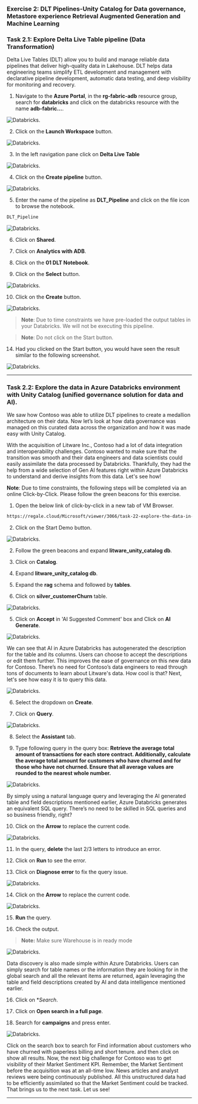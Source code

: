 
### Exercise 2: DLT Pipelines-Unity Catalog for Data governance, Metastore experience Retrieval Augmented Generation and Machine Learning

### Task 2.1: Explore Delta Live Table pipeline (Data Transformation)

Delta Live Tables (DLT) allow you to build and manage reliable data pipelines that deliver high-quality data in Lakehouse. DLT helps data engineering teams simplify ETL development and management with declarative pipeline development, automatic data testing, and deep visibility for monitoring and recovery.

1. Navigate to the **Azure Portal**, in the **rg-fabric-adb** resource group, search for **databricks** and click on the databricks resource with the name **adb-fabric...**.

![Databricks.](mediaNew/task-2.2.0new.png)

2. Click on the **Launch Workspace** button.

![Databricks.](mediaNew/task-2.2.1new.png)

3.	In the left navigation pane click on **Delta Live Table** 

![Databricks.](mediaNew/task-2.2.2new.png)

4. Click on the **Create pipeline** button.

![Databricks.](mediaNew/task-2.2.3.1new.png)

5. Enter the name of the pipeline as **DLT_Pipeline** and click on the file icon to browse the notebook.

```BASH
DLT_Pipeline
```
![Databricks.](mediaNew/task-2.2.3new.png)

6. Click on **Shared**.

7. Click on **Analytics with ADB**.

8. Click on the **01 DLT Notebook**.

9. Click on the **Select** button.

![Databricks.](mediaNew/task-2.2.4new.png)

10. Click on the **Create** button.

![Databricks.](mediaNew/task-2.2.5new.png)

>**Note**: Due to time constraints we have pre-loaded the output tables in your Databricks. We will not be executing this pipeline.

>**Note**: Do not click on the Start button.

14. Had you clicked on the Start button, you would have seen the result similar to the following screenshot.

![Databricks.](mediaNew/task-2.2.7.png)

---

### Task 2.2: Explore the data in Azure Databricks environment with Unity Catalog (unified governance solution for data and AI).
	
We saw how Contoso was able to utilize DLT pipelines to create a medallion architecture on their data. Now let’s look at how data governance was managed on this curated data across the organization and how it was made easy with Unity Catalog.

With the acquisition of Litware Inc., Contoso had a lot of data integration and interoperability challenges. Contoso wanted to make sure that the transition was smooth and their data engineers and data scientists could easily assimilate the data processed by Databricks. Thankfully, they had the help from a wide selection of Gen AI features right within Azure Databricks to understand and derive insights from this data. Let's see how!

**Note**: Due to time constraints, the following steps will be completed via an online Click-by-Click. Please follow the green beacons for this exercise.

1. Open the below link of click-by-click in a new tab of VM Browser.

```BASH
https://regale.cloud/Microsoft/viewer/3066/task-22-explore-the-data-in-azure-databricks-environment-with-unity-catalog/index.html#/0/0
```
2. Click on the Start Demo button.

![Databricks.](mediaNew/start-demo.png)

2. 	Follow the green beacons and expand **litware_unity_catalog db**.
   
3.	Click on **Catalog**.
5.	Expand **litware_unity_catalog db**.
6.	Expand the **rag** schema and followed by **tables**.
7.	Click on **silver_customerChurn** table.

![Databricks.](mediaNew/task-2.1new.png)

5.	Click on **Accept** in 'AI Suggested Comment' box and Click on **AI Generate**.

![Databricks.](mediaNew/task-2.1.1new.png)
	
We can see that AI in Azure Databricks has autogenerated the description for the table and its columns. Users can choose to accept the descriptions or edit them further. This improves the ease of governance on this new data for Contoso. There’s no need for Contoso’s data engineers to read through tons of documents to learn about Litware's data. How cool is that? Next, let's see how easy it is to query this data.

![Databricks.](mediaNew/task-2.2new.png)
	
6.	Select the dropdown on **Create**.

7.	Click on **Query**.

![Databricks.](mediaNew/task-2.3new.png)
	
8.	Select the **Assistant** tab.

9. Type following query in the query box: **Retrieve the average total amount of transactions for each store contract. Additionally, calculate the average total amount for customers who have churned and for those who have not churned. Ensure that all average values are rounded to the nearest whole number.**
	
![Databricks.](mediaNew/task-2.4new.png)
	
By simply using a natural language query and leveraging the AI generated table and field descriptions mentioned earlier, Azure Databricks generates an equivalent SQL query. There’s no need to be skilled in SQL queries and so business friendly, right?
	
10. Click on the **Arrow** to replace the current code.

![Databricks.](mediaNew/task-2.4.1new.png)

11.	In the query, **delete** the last 2/3 letters to introduce an error.

12.	Click on **Run** to see the error.

13.	Click on **Diagnose error** to fix the query issue. 

![Databricks.](mediaNew/task-2.6new.png)

14. Click on the **Arrow** to replace the current code.

![Databricks.](mediaNew/task-2.4.1new.png)

15.	**Run** the query.

16.	Check the output.

>**Note:** Make sure Warehouse is in ready mode

![Databricks.](mediaNew/task-2.5new.png)
	
Data discovery is also made simple within Azure Databricks. Users can simply search for table names or the information they are looking for in the global search and all the relevant items are returned, again leveraging the table and field descriptions created by AI and data intelligence mentioned earlier.

16.	Click on **Search*.

17.	Click on **Open search in a full page**.

18. Search for **campaigns** and press enter.

![Databricks.](mediaNew/task-2.7new.png)

Click on the search box to search for Find information about customers who have churned with paperless billing and short tenure. and then click on show all results. Now, the next big challenge for Contoso was to get visibility of their Market Sentiment KPI. Remember, the Market Sentiment before the acquisition was at an all-time low. News articles and analyst reviews were being continuously published. All this unstructured data had to be efficiently assimilated so that the Market Sentiment could be tracked. That brings us to the next task. Let us see!
	
---


